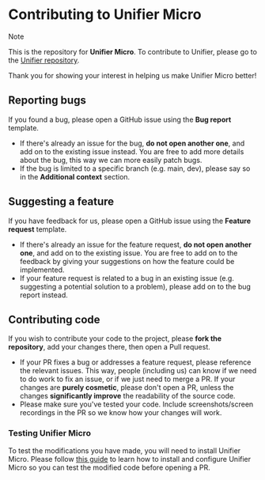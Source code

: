# Contributing to Unifier Micro
> [!NOTE]
> This is the repository for **Unifier Micro**. To contribute to Unifier, please go to the [Unifier
> repository](https://github.com/greeeen-dev/unifier).

Thank you for showing your interest in helping us make Unifier Micro better!

## Reporting bugs
If you found a bug, please open a GitHub issue using the **Bug report** template.
- If there's already an issue for the bug, **do not open another one**, and add on to the existing issue instead. You
  are free to add more details about the bug, this way we can more easily patch bugs.
- If the bug is limited to a specific branch (e.g. main, dev), please say so in the **Additional context** section.

## Suggesting a feature
If you have feedback for us, please open a GitHub issue using the **Feature request** template.
- If there's already an issue for the feature request, **do not open another one**, and add on to the existing issue. You
  are free to add on to the feedback by giving your suggestions on how the feature could be implemented.
- If your feature request is related to a bug in an existing issue (e.g. suggesting a potential solution to a problem),
  please add on to the bug report instead.

## Contributing code
If you wish to contribute your code to the project, please **fork the repository**, add your changes there, then open a 
Pull request.
- If your PR fixes a bug or addresses a feature request, please reference the relevant issues. This way, people (including
  us) can know if we need to do work to fix an issue, or if we just need to merge a PR.
  If your changes are **purely cosmetic**, please don't open a PR, unless the changes **significantly improve** the
  readability of the source code.
- Please make sure you've tested your code. Include screenshots/screen recordings in the PR so we know how your changes will
  work.

### Testing Unifier Micro
To test the modifications you have made, you will need to install Unifier Micro. Please follow [this 
guide](https://unichat-wiki.pixels.onl/setup-selfhosted/getting-started) to learn how to install and configure Unifier Micro 
so you can test the modified code before opening a PR.
